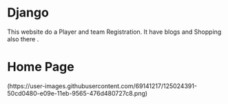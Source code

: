 # Django
This website do a Player and team Registration. It have blogs and Shopping also there . 

<h1> Home Page</h1>
  (https://user-images.githubusercontent.com/69141217/125024391-50cd0480-e09e-11eb-9565-476d480727c8.png)
